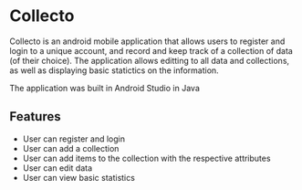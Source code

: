 # Collecto

Collecto is an android mobile application that allows users to register and login to a unique account, and record and keep track of a collection of data (of their choice).
The application allows editting to all data and collections, as well as displaying basic statictics on the information. 

The application was built in Android Studio in Java

## Features

- User can register and login
- User can add a collection
- User can add items to the collection with the respective attributes
- User can edit data
- User can view basic statistics
